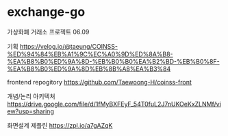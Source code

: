 # exchange-go
가상화폐 거래소 프로젝트 06.09

기획
https://velog.io/@taeung/COINSS-%ED%94%84%EB%A1%9C%EC%A0%9D%ED%8A%B8-%EA%B8%B0%ED%9A%8D-%EB%B0%B0%EA%B2%BD-%EB%B0%8F-%EA%B8%B0%ED%9A%8D%EB%8B%A8%EA%B3%84 

frontend repogitory
https://github.com/Taewoong-H/coinss-front

개념/논리 아키텍처
https://drive.google.com/file/d/1fMyBXFEyF_54T0fuL2J7nUKOeKxZLNMf/view?usp=sharing

화면설계 제플린
https://zpl.io/a7gAZqK
